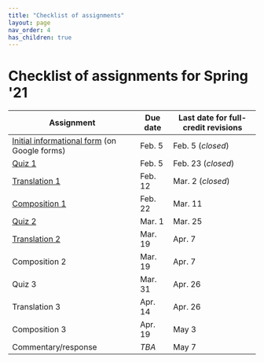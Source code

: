 ```yaml
---
title: "Checklist of assignments"
layout: page
nav_order: 4
has_children: true
---
```


# Checklist of assignments for Spring '21

| Assignment | Due date | Last date for full-credit revisions |
| --- | --- | --- |
| [Initial informational form](./infoform/)  (on Google forms) | Feb. 5 | Feb. 5 (*closed*) |
| [Quiz 1](./quiz1/) | Feb. 5 | Feb. 23  (*closed*) |
| [Translation 1](./translation1/) | Feb. 12 | Mar. 2 (*closed*) |
| [Composition 1](./composition1/) | Feb. 22 | Mar. 11|
| [Quiz 2](./quiz2/) | Mar. 1| Mar. 25 |
| [Translation 2](./translation2/) | Mar. 19 | Apr. 7|
| Composition 2 | Mar. 19 |  Apr. 7 |
| Quiz 3 | Mar. 31 | Apr. 26 |
| Translation 3 | Apr. 14 |  Apr. 26  |
| Composition 3 | Apr. 19  |  May 3 |
| Commentary/response | *TBA* | May 7 |